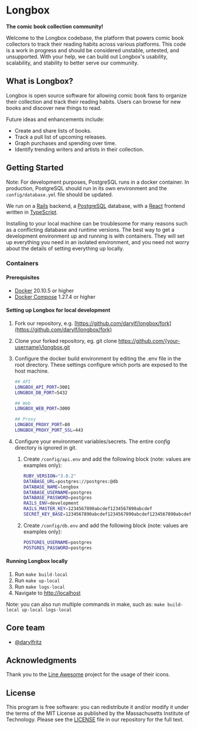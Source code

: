 # Longbox

**The comic book collection community!**

Welcome to the Longbox codebase, the platform that powers comic book collectors
to track their reading habits across various platforms. This code is a work in
progress and should be considered unstable, untested, and unsupported. With
your help, we can build out Longbox's usability, scalability, and stability to
better serve our community.

## What is Longbox?

Longbox is open source software for allowing comic book fans to organize their
collection and track their reading habits. Users can browse for new books and
discover new things to read.

Future ideas and enhancements include:

- Create and share lists of books.
- Track a pull list of upcoming releases.
- Graph purchases and spending over time.
- Identify trending writers and artists in their collection.

## Getting Started

Note: For development purposes, PostgreSQL runs in a docker container. In
production, PostgreSQL should run in its own environment and the
`config/database.yml` file should be updated.

We run on a [Rails](https://rubyonrails.org/) backend, a
[PostgreSQL](https://www.postgresql.org/) database, with a
[React](https://reactjs.com/) frontend written in
[TypeScript](https://www.typescriptlang.org/).

Installing to your local machine can be troublesome for many reasons such as a
conflicting database and runtime versions. The best way to get a development
environment up and running is with containers. They will set up everything you
need in an isolated environment, and you need not worry about the details of
setting everything up locally.

### Containers

#### Prerequisites

- [Docker](https://www.docker.com/) 20.10.5 or higher
- [Docker Compose](https://docs.docker.com/compose/) 1.27.4 or higher

#### Setting up Longbox for local development

1. Fork our repository, e.g. [https://github.com/darylf/longbox/fork](https://github.com/darylf/longbox/fork)
2. Clone your forked repository, eg. git clone
   <https://github.com/{your-username}/longbox.git>
3. Configure the docker build environment by editing the .env file in the root
   directory. These settings configure which ports are exposed to the host
   machine.

   ```bash
   ## API
   LONGBOX_API_PORT=3001
   LONGBOX_DB_PORT=5432

   ## Web
   LONGBOX_WEB_PORT=3000

   ## Proxy
   LONGBOX_PROXY_PORT=80
   LONGBOX_PROXY_PORT_SSL=443
   ```

4. Configure your environment variables/secrets. The entire _config_ directory
   is ignored in git.

   1. Create `/config/api.env` and add the following block (note: values are
      examples only):

      ```bash
      RUBY_VERSION="3.0.2"
      DATABASE_URL=postgres://postgres:@db
      DATABASE_NAME=longbox
      DATABASE_USERNAME=postgres
      DATABASE_PASSWORD=postgres
      RAILS_ENV=development
      RAILS_MASTER_KEY=1234567890abcdef1234567890abcdef
      SECRET_KEY_BASE=1234567890abcdef1234567890abcdef1234567890abcdef1234567890abcdef1234567890abcdef1234567890abcdef1234567890abcdef1234567890abcdef
      ```

   2. Create `/config/db.env` and add the following block (note: values are
      examples only):

      ```bash
      POSTGRES_USERNAME=postgres
      POSTGRES_PASSWORD=postgres
      ```

#### Running Longbox locally

1. Run `make build-local`
2. Run `make up-local`
3. Run `make logs-local`
4. Navigate to [http://localhost](http://localhost)

Note: you can also run multiple commands in make, such as: `make build-local up-local logs-local`

## Core team

- [@darylfritz](https://github.com/darylf)

## Acknowledgments

Thank you to the [Line Awesome](https://icons8.com/line-awesome) project for the usage of their icons.

## License

This program is free software: you can redistribute it and/or modify it under
the terms of the MIT License as published by the Massachusetts Institute of
Technology. Please see the [LICENSE](./LICENSE.md) file in our repository for
the full text.
